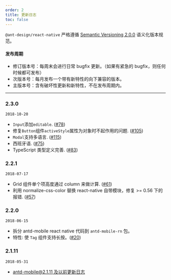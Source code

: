 ```yaml
---
order: 2
title: 更新日志
toc: false
---
```


`@ant-design/react-native` 严格遵循 [Semantic Versioning 2.0.0](http://semver.org/lang/zh-CN/) 语义化版本规范。

#### 发布周期

* 修订版本号：每周末会进行日常 bugfix 更新。（如果有紧急的 bugfix，则任何时候都可发布）
* 次版本号：每月发布一个带有新特性的向下兼容的版本。
* 主版本号：含有破坏性更新和新特性，不在发布周期内。

---

### 2.3.0

`2018-10-20`

- `Input`添加`editable`. ([#78](https://github.com/ant-design/ant-design-mobile-rn/pull/78))
- 修复`Button`组件`activeStyle`属性为对象时不起作用的问题. ([#105](https://github.com/ant-design/ant-design-mobile-rn/pull/105))
- `Modal`支持多语言. ([#115](https://github.com/ant-design/ant-design-mobile-rn/pull/115))
- 西班牙语. ([#75](https://github.com/ant-design/ant-design-mobile-rn/pull/75))
- TypeScript 类型定义完善. ([#83](https://github.com/ant-design/ant-design-mobile-rn/pull/83))

### 2.2.1

`2018-07-17`

- Grid 组件单个项高度通过 column 来做计算. ([#61](https://github.com/ant-design/ant-design-mobile-rn/pull/61))
- 利用 normalize-css-color 替换 react-native 自带模块，修复 >= 0.56 下的报错. ([#57](https://github.com/ant-design/ant-design-mobile-rn/pull/57))

### 2.2.0

`2018-06-15`

- 拆分 antd-mobile react native 代码到 `antd-mobile-rn` 包。
- 特性: 使 `Tag` 组件支持长按。([#20](https://github.com/ant-design/ant-design-mobile-rn/issues/20))

### 2.1.11

`2018-05-31`

- [antd-mobile@2.1.11 及以前更新日志](https://github.com/ant-design/ant-design-mobile/blob/master/CHANGELOG.en-US.md#2111)
